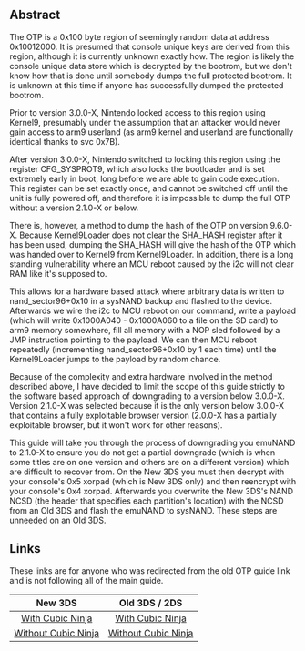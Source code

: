 ## Abstract

The OTP is a 0x100 byte region of seemingly random data at address 0x10012000. It is presumed that console unique keys are derived from this region, although it is currently unknown exactly how. The region is likely the console unique data store which is decrypted by the bootrom, but we don't know how that is done until somebody dumps the full protected bootrom. It is unknown at this time if anyone has successfully dumped the protected bootrom.

Prior to version 3.0.0-X, Nintendo locked access to this region using Kernel9, presumably under the assumption that an attacker would never gain access to arm9 userland (as arm9 kernel and userland are functionally identical thanks to svc 0x7B).

After version 3.0.0-X, Nintendo switched to locking this region using the register CFG_SYSPROT9, which also locks the bootloader and is set extremely early in boot, long before we are able to gain code execution. This register can be set exactly once, and cannot be switched off until the unit is fully powered off, and therefore it is impossible to dump the full OTP without a version 2.1.0-X or below.

There is, however, a method to dump the hash of the OTP on version 9.6.0-X. Because Kernel9Loader does not clear the SHA_HASH register after it has been used, dumping the SHA_HASH will give the hash of the OTP which was handed over to Kernel9 from Kernel9Loader. In addition, there is a long standing vulnerability where an MCU reboot caused by the i2c will not clear RAM like it's supposed to.

This allows for a hardware based attack where arbitrary data is written to nand_sector96+0x10 in a sysNAND backup and flashed to the device. Afterwards we wire the i2c to MCU reboot on our command, write a payload (which will write 0x1000A040 - 0x1000A060 to a file on the SD card) to arm9 memory somewhere, fill all memory with a NOP sled followed by a JMP instruction pointing to the payload. We can then MCU reboot repeatedly (incrementing nand_sector96+0x10 by 1 each time) until the Kernel9Loader jumps to the payload by random chance.

Because of the complexity and extra hardware involved in the method described above, I have decided to limit the scope of this guide strictly to the software based approach of downgrading to a version below 3.0.0-X. Version 2.1.0-X was selected because it is the only version below 3.0.0-X that contains a fully exploitable browser version (2.0.0-X has a partially exploitable browser, but it won't work for other reasons).

This guide will take you through the process of downgrading you emuNAND to 2.1.0-X to ensure you do not get a partial downgrade (which is when some titles are on one version and others are on a different version) which are difficult to recover from. On the New 3DS you must then decrypt with your console's 0x5 xorpad (which is New 3DS only) and then reencrypt with your console's 0x4 xorpad. Afterwards you overwrite the New 3DS's NAND NCSD (the header that specifies each partition's location) with the NCSD from an Old 3DS and flash the emuNAND to sysNAND. These steps are unneeded on an Old 3DS.

## Links
These links are for anyone who was redirected from the old OTP guide link and is not following all of the main guide.

New 3DS | Old 3DS / 2DS
:---: | :---:
[With Cubic Ninja](https://github.com/Plailect/plailect.github.io/wiki/OTP-(With-Cubic-Ninja-on-New-3DS)) | [With Cubic Ninja](https://github.com/Plailect/plailect.github.io/wiki/OTP-(With-Cubic-Ninja-on-Old-3DS---2DS))
[Without Cubic Ninja](https://github.com/Plailect/plailect.github.io/wiki/OTP-(Without-Cubic-Ninja-on-New-3DS)) | [Without Cubic Ninja](https://github.com/Plailect/plailect.github.io/wiki/OTP-(Without-Cubic-Ninja-on-Old-3DS-or-2DS))